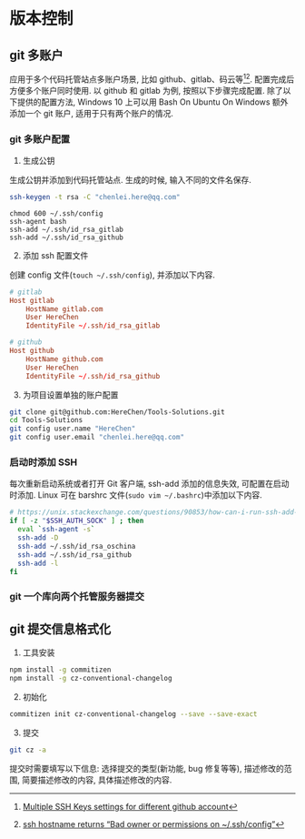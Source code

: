 # 版本控制

## git 多账户

应用于多个代码托管站点多账户场景, 比如 github、gitlab、码云等[^gitMultipleAccount][^gitMultipleAccountBadOwner]. 配置完成后方便多个账户同时使用. 以 github 和 gitlab 为例, 按照以下步骤完成配置. 除了以下提供的配置方法, Windows 10 上可以用 Bash On Ubuntu On Windows 额外添加一个 git 账户, 适用于只有两个账户的情况.

### git 多账户配置

1. 生成公钥

生成公钥并添加到代码托管站点. 生成的时候, 输入不同的文件名保存.

```bash
ssh-keygen -t rsa -C "chenlei.here@qq.com"
```

```
chmod 600 ~/.ssh/config
ssh-agent bash
ssh-add ~/.ssh/id_rsa_gitlab
ssh-add ~/.ssh/id_rsa_github
```

2. 添加 ssh 配置文件

创建 config 文件(`touch ~/.ssh/config`), 并添加以下内容.

```conf
# gitlab
Host gitlab
    HostName gitlab.com
    User HereChen
    IdentityFile ~/.ssh/id_rsa_gitlab

# github
Host github
    HostName github.com
    User HereChen
    IdentityFile ~/.ssh/id_rsa_github
```

3. 为项目设置单独的账户配置

```bash
git clone git@github.com:HereChen/Tools-Solutions.git
cd Tools-Solutions
git config user.name "HereChen"
git config user.email "chenlei.here@qq.com"
```

### 启动时添加 SSH

每次重新启动系统或者打开 Git 客户端, ssh-add 添加的信息失效, 可配置在启动时添加. Linux 可在 barshrc 文件(`sudo vim ~/.bashrc`)中添加以下内容.

```bash
# https://unix.stackexchange.com/questions/90853/how-can-i-run-ssh-add-automatically-without-password-prompt
if [ -z "$SSH_AUTH_SOCK" ] ; then
  eval `ssh-agent -s`
  ssh-add -D
  ssh-add ~/.ssh/id_rsa_oschina
  ssh-add ~/.ssh/id_rsa_github
  ssh-add -l
fi
```

[^gitMultipleAccount]: [Multiple SSH Keys settings for different github account](https://gist.github.com/jexchan/2351996)
[^gitMultipleAccountBadOwner]: [ssh hostname returns “Bad owner or permissions on ~/.ssh/config”](https://serverfault.com/questions/253313/ssh-hostname-returns-bad-owner-or-permissions-on-ssh-config)

### git 一个库向两个托管服务器提交

## git 提交信息格式化

1. 工具安装

```bash
npm install -g commitizen
npm install -g cz-conventional-changelog
```

2. 初始化

```bash
commitizen init cz-conventional-changelog --save --save-exact
```

3. 提交

```bash
git cz -a
```

提交时需要填写以下信息: 选择提交的类型(新功能, bug 修复等等), 描述修改的范围, 简要描述修改的内容, 具体描述修改的内容.


